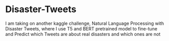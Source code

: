 # Disaster-Tweets
I am taking on another kaggle challenge, Natural Language Processing with Disaster Tweets, where I use T5 and BERT pretrained model to fine-tune and Predict which Tweets are about real disasters and which ones are not
